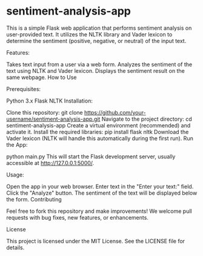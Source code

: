 # sentiment-analysis-app
This is a simple Flask web application that performs sentiment analysis on user-provided text. It utilizes the NLTK library and Vader lexicon to determine the sentiment (positive, negative, or neutral) of the input text.

Features:

Takes text input from a user via a web form.
Analyzes the sentiment of the text using NLTK and Vader lexicon.
Displays the sentiment result on the same webpage.
How to Use

Prerequisites:

Python 3.x
Flask
NLTK
Installation:

Clone this repository:
git clone https://github.com/your-username/sentiment-analysis-app.git
Navigate to the project directory:
cd sentiment-analysis-app
Create a virtual environment (recommended) and activate it.
Install the required libraries:
pip install flask nltk
Download the Vader lexicon (NLTK will handle this automatically during the first run).
Run the App:

python main.py
This will start the Flask development server, usually accessible at http://127.0.0.1:5000/.

Usage:

Open the app in your web browser.
Enter text in the "Enter your text:" field.
Click the "Analyze" button.
The sentiment of the text will be displayed below the form.
Contributing

Feel free to fork this repository and make improvements! We welcome pull requests with bug fixes, new features, or enhancements.

License

This project is licensed under the MIT License. See the LICENSE file for details.
